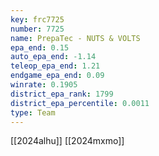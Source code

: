 ```yaml
---
key: frc7725
number: 7725
name: PrepaTec - NUTS & VOLTS
epa_end: 0.15
auto_epa_end: -1.14
teleop_epa_end: 1.21
endgame_epa_end: 0.09
winrate: 0.1905
district_epa_rank: 1799
district_epa_percentile: 0.0011
type: Team
---
```

[[2024alhu]]
[[2024mxmo]]
